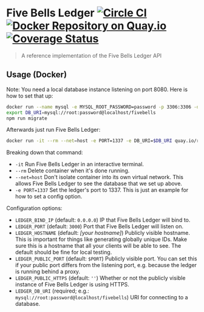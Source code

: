 # Five Bells Ledger [![Circle CI](https://circleci.com/gh/ripple/five-bells-ledger/tree/master.svg?style=svg&circle-token=e31b3ba89c015bf7f1c6de9f5156e7daa32fd793)](https://circleci.com/gh/ripple/five-bells-ledger/tree/master) [![Docker Repository on Quay.io](https://quay.io/repository/ripple/five-bells-ledger/status?token=5d3a0893-14d4-4392-8a86-9fcc484c43c3 "Docker Repository on Quay.io")](https://quay.io/repository/ripple/five-bells-ledger) [![Coverage Status](https://coveralls.io/repos/ripple/five-bells-ledger/badge.svg?branch=master&t=oMxPKt)](https://coveralls.io/r/ripple/five-bells-ledger?branch=master)

> A reference implementation of the Five Bells Ledger API

## Usage (Docker)

Note: You need a local database instance listening on port 8080. Here is how to set that up:

``` sh
docker run --name mysql -e MYSQL_ROOT_PASSWORD=password -p 3306:3306 -d mysql
export DB_URI=mysql://root:password@localhost/fivebells
npm run migrate
```

Afterwards just run Five Bells Ledger:

``` sh
docker run -it --rm --net=host -e PORT=1337 -e DB_URI=$DB_URI quay.io/ripple/five-bells-ledger
```

Breaking down that command:

* `-it` Run Five Bells Ledger in an interactive terminal.
* `--rm` Delete container when it's done running.
* `--net=host` Don't isolate container into its own virtual network. This allows Five Bells Ledger to see the database that we set up above.
* `-e PORT=1337` Set the ledger's port to 1337. This is just an example for how to set a config option.

Configuration options:

* `LEDGER_BIND_IP` (default: `0.0.0.0`) IP that Five Bells Ledger will bind to.
* `LEDGER_PORT` (default: `3000`) Port that Five Bells Ledger will listen on.
* `LEDGER_HOSTNAME` (default: *[your hostname]*) Publicly visible hostname. This is important for things like generating globally unique IDs. Make sure this is a hostname that all your clients will be able to see. The default should be fine for local testing.
* `LEDGER_PUBLIC_PORT` (default: `$PORT`) Publicly visible port. You can set this if your public port differs from the listening port, e.g. because the ledger is running behind a proxy.
* `LEDGER_PUBLIC_HTTPS` (default: `''`) Whether or not the publicly visible instance of Five Bells Ledger is using HTTPS.
* `LEDGER_DB_URI` (required; e.g.: `mysql://root:password@localhost/fivebells`) URI for connecting to a database.
